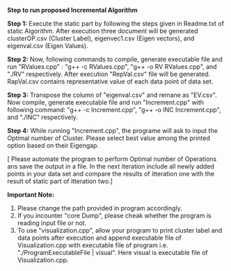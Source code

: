 **Step to run proposed Incremental Algorithm**

**Step 1:** Execute the static part by following the steps given in Readme.txt of static Algorithm. After execution three document will be generated clusterOP.csv (Cluster Label), eigenvec1.csv (Eigen vectors), and eigenval.csv (Eigen Values).

**Step 2:** Now, following commands to compile, generate executable file and run "RValues.cpp" : "g++ -c RValues.cpp", "g++ -o RV RValues.cpp", and "./RV" respectively. After execution "RepVal.csv" file will be generated. RapVal.csv contains representative value of each data point of data set.

**Step 3:** Transpose the column of "eigenval.csv" and remane as "EV.csv". Now compile, generate executable file and run "Increment.cpp" with following command: "g++ -c Increment.cpp", "g++ -o INC Increment.cpp", and "./INC" respectively. 

**Step 4:** While running "Increment.cpp", the programe will ask to input the Optimal number of Cluster. Please select best value among the printed option based on their Eigengap.

[ Please automate the program to perform Optimal number of Operations ans save the output in a file. In the next iteration include all newly added points in your data set and compare the results of itteration one with the result of static part of itteration two.]

**Important Note:** 
1. Please change the path provided in program accordingly.  
2. If you incounter "core Dump", please cheak whether the program is reading input file or not.
3. To use "visualization.cpp", allow your program to print cluster label and data points after execution and append executable file of Visualization.cpp with executable file of program i.e. "./ProgramExecutableFile | visual". Here visual is executable file of Visualization.cpp.
